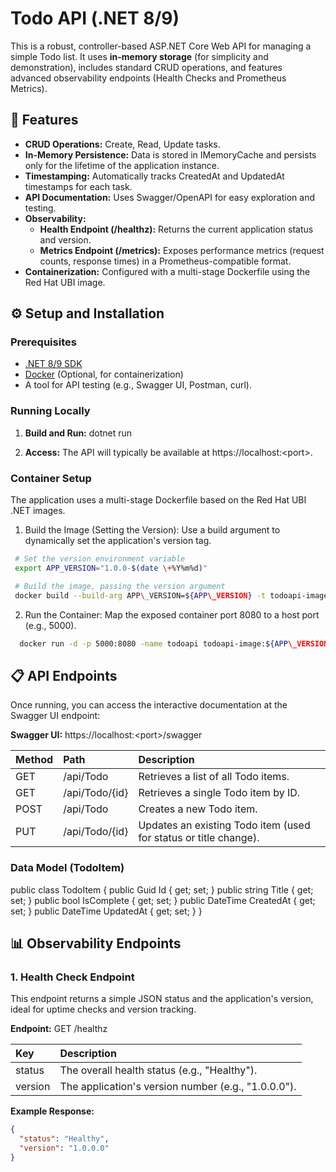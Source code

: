 # **Todo API (.NET 8/9)**

This is a robust, controller-based ASP.NET Core Web API for managing a simple Todo list. It uses **in-memory storage** (for simplicity and demonstration), includes standard CRUD operations, and features advanced observability endpoints (Health Checks and Prometheus Metrics).

## **🚀 Features**

* **CRUD Operations:** Create, Read, Update tasks.
* **In-Memory Persistence:** Data is stored in IMemoryCache and persists only for the lifetime of the application instance.
* **Timestamping:** Automatically tracks CreatedAt and UpdatedAt timestamps for each task.
* **API Documentation:** Uses Swagger/OpenAPI for easy exploration and testing.
* **Observability:**
  * **Health Endpoint (/healthz):** Returns the current application status and version.
  * **Metrics Endpoint (/metrics):** Exposes performance metrics (request counts, response times) in a Prometheus-compatible format.
* **Containerization:** Configured with a multi-stage Dockerfile using the Red Hat UBI image.

## **⚙️ Setup and Installation**

### **Prerequisites**

* [.NET 8/9 SDK](https://dotnet.microsoft.com/download)
* [Docker](https://www.docker.com/products/docker-desktop) (Optional, for containerization)
* A tool for API testing (e.g., Swagger UI, Postman, curl).

### **Running Locally**

1. **Build and Run:**
   dotnet run

2. **Access:** The API will typically be available at https://localhost:\<port\>.

### **Container Setup**

The application uses a multi-stage Dockerfile based on the Red Hat UBI .NET images.

1. Build the Image (Setting the Version):
   Use a build argument to dynamically set the application's version tag.

  ```bash
   # Set the version environment variable
   export APP_VERSION="1.0.0-$(date \+%Y%m%d)"

   # Build the image, passing the version argument
   docker build --build-arg APP\_VERSION=${APP\_VERSION} -t todoapi-image:${APP\_VERSION} .

  ```

2. Run the Container:
   Map the exposed container port 8080 to a host port (e.g., 5000).

  ```bash
    docker run -d -p 5000:8080 -name todoapi todoapi-image:${APP\_VERSION}
  ```

## **📋 API Endpoints**

Once running, you can access the interactive documentation at the Swagger UI endpoint:

**Swagger UI:** https://localhost:\<port\>/swagger

| Method | Path | Description |
| :---- | :---- | :---- |
| GET | /api/Todo | Retrieves a list of all Todo items. |
| GET | /api/Todo/{id} | Retrieves a single Todo item by ID. |
| POST | /api/Todo | Creates a new Todo item. |
| PUT | /api/Todo/{id} | Updates an existing Todo item (used for status or title change). |

### **Data Model (TodoItem)**

public class TodoItem
{
    public Guid Id { get; set; }
    public string Title { get; set; }
    public bool IsComplete { get; set; }
    public DateTime CreatedAt { get; set; }
    public DateTime UpdatedAt { get; set; }
}

## **📊 Observability Endpoints**

### **1\. Health Check Endpoint**

This endpoint returns a simple JSON status and the application's version, ideal for uptime checks and version tracking.

**Endpoint:** GET /healthz

| Key | Description |
| :---- | :---- |
| status | The overall health status (e.g., "Healthy"). |
| version | The application's version number (e.g., "1.0.0.0"). |

**Example Response:**

```json
{
  "status": "Healthy",
  "version": "1.0.0.0"
}
```
